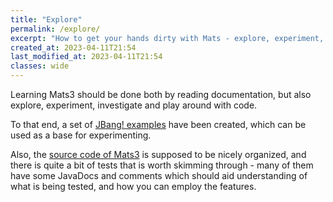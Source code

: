 ```yaml
---
title: "Explore"
permalink: /explore/
excerpt: "How to get your hands dirty with Mats - explore, experiment, investigate, play around"
created_at: 2023-04-11T21:54
last_modified_at: 2023-04-11T21:54
classes: wide
---
```


Learning Mats3 should be done both by reading documentation, but also explore, experiment, investigate
and play around with code.

To that end, a set of [JBang! examples](/explore/jbang-mats/) have been created, which can be used as a base for
experimenting.

Also, the [source code of Mats3](/explore/source-code/) is supposed to be nicely organized, and there is
quite a bit of tests that is worth skimming through - many of them have some JavaDocs and comments which should aid
understanding of what is being tested, and how you can employ the features.